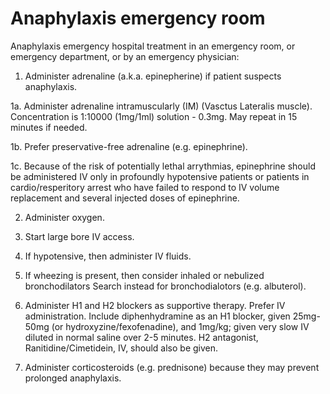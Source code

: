# Anaphylaxis emergency room

Anaphylaxis emergency hospital treatment in an emergency room, or emergency department, or by an emergency physician:

1. Administer adrenaline (a.k.a. epinepherine) if patient suspects anaphylaxis.

1a. Administer adrenaline intramuscularly (IM) (Vasctus Lateralis muscle). Concentration is 1:10000 (1mg/1ml) solution - 0.3mg. May repeat in 15 minutes if needed.

1b. Prefer preservative-free adrenaline (e.g. epinephrine).

1c. Because of the risk of potentially lethal arrythmias, epinephrine should be administered IV only in profoundly hypotensive patients or patients in cardio/resperitory arrest who have failed to respond to IV volume replacement and several injected doses of epinephrine.

2. Administer oxygen.

3. Start large bore IV access.

4. If hypotensive, then administer IV fluids.

5. If wheezing is present, then consider inhaled or nebulized bronchodilators
Search instead for bronchodialotors (e.g. albuterol).

6. Administer H1 and H2 blockers as supportive therapy. Prefer IV administration. Include diphenhydramine as an H1 blocker, given 25mg-50mg (or hydroxyzine/fexofenadine), and 1mg/kg; given very slow IV diluted in normal saline over 2-5 minutes. H2 antagonist, Ranitidine/Cimetidein, IV, should also be given.

7. Administer corticosteroids (e.g. prednisone) because they may prevent prolonged anaphylaxis.